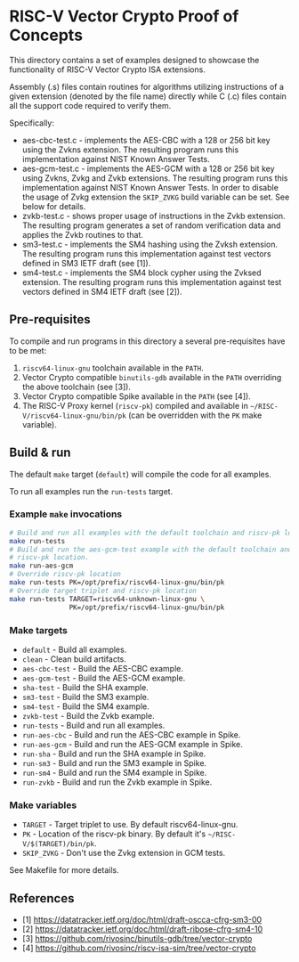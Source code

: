 RISC-V Vector Crypto Proof of Concepts
======================================

This directory contains a set of examples designed to showcase the
functionality of RISC-V Vector Crypto ISA extensions.

Assembly (.s) files contain routines for algorithms utilizing instructions of a
given extension (denoted by the file name) directly while C (.c) files contain
all the support code required to verify them.

Specifically:

- aes-cbc-test.c - implements the AES-CBC with a 128 or 256 bit key using the
  Zvkns extension. The resulting program runs this implementation against NIST
  Known Answer Tests.
- aes-gcm-test.c - implements the AES-GCM with a 128 or 256 bit key using Zvkns,
  Zvkg and Zvkb extensions. The resulting program runs this implementation
  against NIST Known Answer Tests. In order to disable the usage of Zvkg
  extension the `SKIP_ZVKG` build variable can be set. See below for details.
- zvkb-test.c - shows proper usage of instructions in the Zvkb extension. The
  resulting program generates a set of random verification data and applies
  the Zvkb routines to that.
- sm3-test.c - implements the SM4 hashing using the Zvksh extension. The
  resulting program runs this implementation against test vectors defined in
  SM3 IETF draft (see [1]).
- sm4-test.c - implements the SM4 block cypher using the Zvksed extension. The
  resulting program runs this implementation against test vectors defined in
  SM4 IETF draft (see [2]).

Pre-requisites
--------------

To compile and run programs in this directory a several pre-requisites have to
be met:

1. `riscv64-linux-gnu` toolchain available in the `PATH`.
2. Vector Crypto compatible `binutils-gdb` available in the `PATH` overriding
   the above toolchain (see [3]).
3. Vector Crypto compatible Spike available in the `PATH` (see [4]).
4. The RISC-V Proxy kernel (`riscv-pk`) compiled and available in
   `~/RISC-V/riscv64-linux-gnu/bin/pk` (can be overridden with the `PK` make
   variable).

Build & run
-----------

The default `make` target (`default`) will compile the code for all examples.

To run all examples run the `run-tests` target.

### Example `make` invocations

```bash
# Build and run all examples with the default toolchain and riscv-pk location
make run-tests
# Build and run the aes-gcm-test example with the default toolchain and
# riscv-pk location.
make run-aes-gcm
# Override riscv-pk location
make run-tests PK=/opt/prefix/riscv64-linux-gnu/bin/pk
# Override target triplet and riscv-pk location
make run-tests TARGET=riscv64-unknown-linux-gnu \
               PK=/opt/prefix/riscv64-linux-gnu/bin/pk
```

### Make targets

- `default` - Build all examples.
- `clean` - Clean build artifacts.
- `aes-cbc-test` - Build the AES-CBC example.
- `aes-gcm-test` - Build the AES-GCM example.
- `sha-test` - Build the SHA example.
- `sm3-test` - Build the SM3 example.
- `sm4-test` - Build the SM4 example.
- `zvkb-test` - Build the Zvkb example.
- `run-tests` - Build and run all examples.
- `run-aes-cbc` - Build and run the AES-CBC example in Spike.
- `run-aes-gcm` - Build and run the AES-GCM example in Spike.
- `run-sha` - Build and run the SHA example in Spike.
- `run-sm3` - Build and run the SM3 example in Spike.
- `run-sm4` - Build and run the SM4 example in Spike.
- `run-zvkb` - Build and run the Zvkb example in Spike.

### Make variables

- `TARGET` - Target triplet to use. By default riscv64-linux-gnu.
- `PK` - Location of the riscv-pk binary. By default it's
  `~/RISC-V/$(TARGET)/bin/pk`.
- `SKIP_ZVKG` - Don't use the Zvkg extension in GCM tests.

See Makefile for more details.

References
----------

- [1] https://datatracker.ietf.org/doc/html/draft-oscca-cfrg-sm3-00
- [2] https://datatracker.ietf.org/doc/html/draft-ribose-cfrg-sm4-10
- [3] https://github.com/rivosinc/binutils-gdb/tree/vector-crypto
- [4] https://github.com/rivosinc/riscv-isa-sim/tree/vector-crypto
